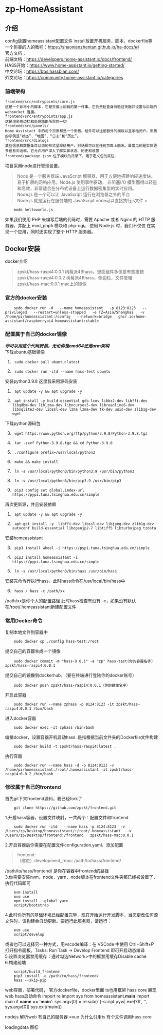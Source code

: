 # zp-HomeAssistant

## 介绍
config放置homeassistant配置文件
install放置开机服务，脚本，dockerfile等  
一个厉害的人的教程：https://shaonianzhentan.github.io/ha-docs/#/    
官方文档：  
前端文档：https://developers.home-assistant.io/docs/frontend/  
HASS开始：https://www.home-assistant.io/getting-started/  
中文论坛：https://bbs.hassbian.com/  
外文论坛：https://community.home-assistant.io/categories
### 前端架构
	frontend/src/entrypoints/core.js 
	这是一个非常小的脚本，它是页面上加载的第一件事。它负责检查身份验证凭据并设置与后端的 websocket 连接。
	frontend/src/entrypoints/app.js
	这是渲染侧边栏和处理路由所需的一切
	frontend/src/panels/
	Home Assistant 中的每个页面都是一个面板。组件可以注册额外的面板以显示给用户。面板的示例是“状态”、“地图”、“日志”和“历史”。
	frontend/src/dialogs
	某些信息和数据条目以流的形式呈现给用户。对话框可以在任何页面上触发。最常见的是实体更多信息对话框，它允许用户深入了解实体状态、历史和设置  
	frontend/package.json 位于模块的目录下，用于定义包的属性.   
项目采用node进行管理设置。
> Node 是一个服务器端 JavaScript 解释器，用于方便地搭建响应速度快、易于扩展的网络应用。Node.js 使用事件驱动， 非阻塞I/O 模型而得以轻量和高效，非常适合在分布式设备上运行数据密集型的实时应用。  
>Node.js 是一个可以让 JavaScript 运行在浏览器之外的平台  
Node.js 就是运行在服务端的 JavaScript
node可以直接执行js文件  >  

		node helloworld.js  
如果我们使用 PHP 来编写后端的代码时，需要 Apache 或者 Nginx 的 HTTP 服务器，并配上 mod_php5 模块和 php-cgi。
使用 Node.js 时，我们不仅仅 在实现一个应用，同时还实现了整个 HTTP 服务器。


## Docker安装
docker介绍  
>zpskt/hass-raspi4:0.0.1 树莓派4Bhass，里面组件多但是有些报错  
zpskt/hass-raspi4:0.0.2 树莓派4Bhass，侧边栏，文件管理  
zpskt/hass-mac:0.0.1 mac上的镜像  

### 官方的docker安装  
		sudo docker run -d   --name homeassistant   -p 8123:8123   --privileged   --restart=unless-stopped   -e TZ=Asia/Shanghai   -v /home/pi/homeassistant:/config   --network=bridge   ghcr.io/home-assistant/raspberrypi4-homeassistant:stable

### 配置属于自己的docker镜像
***你可以用这个代码安装，无论你是amd64还是arm架构***  
下载ubuntu基础镜像
1.		sudo docker pull ubuntu:latest
2.		sudo docker run -itd --name hass-test ubuntu
安装python3.9.8 这里我采用源码安装    
1.		apt update -y && apt upgrade -y
2.		apt install -y build-essential gdb lcov libbz2-dev libffi-dev libgdbm-dev liblzma-dev libncurses5-dev libreadline6-dev libsqlite3-dev libssl-dev lzma lzma-dev tk-dev uuid-dev zlib1g-dev wget   
下载python源码包  

3.		wget https://www.python.org/ftp/python/3.9.8/Python-3.9.8.tgz
4.		tar -zxvf Python-3.9.8.tgz && cd Python-3.9.8  
5.		./configure prefix=/usr/local/python3   
6.		make && make install   
7.		ln -s /usr/local/python3/bin/python3.9 /usr/bin/python3   
8.		ln -s /usr/local/python3/bin/pip3.9 /usr/bin/pip3   
9.		pip3 config set global.index-url https://pypi.tuna.tsinghua.edu.cn/simple

再次更新源，并且安装依赖  

1.		apt update -y && apt upgrade -y
2.		apt-get install -y  libffi-dev libssl-dev libjpeg-dev zlib1g-dev autoconf build-essential libopenjp2-7 libtiff5 libturbojpeg tzdata  
安装homeassistant  

3.		pip3 install wheel -i https://pypi.tuna.tsinghua.edu.cn/simple
4.		pip3 install homeassistant -i https://pypi.tuna.tsinghua.edu.cn/simple
5.		ln -s /usr/local/python3/bin/hass /usr/bin/hass  
安装完命令行执行hass，此时hass命令在/usr/local/bin/hass中  

6.		hass / hass -c /path/xx
/path/xx是你个人的配置路径
此时hass检查有没有 -c，如果没有默认在/root/.homeassistant新建配置文件

### 常用Docker命令  
复制本地文件到容器中  

		sudo docker cp ./config hass-test:/root
提交自己的容器生成一个镜像

		sudo docker commit -m "hass-0.0.1" -a "zp" hass-test(你的容器名字) zpskt/hass-raspi4:0.0.1
提交自己的镜像到dockerhub。（要在终端进行登陆你的docker账号）

		sudo docker push zpskt/hass-raspi4:0.0.1（你的镜像名字）
开启此容器

		sudo docker run --name zphass -p 8124:8123 -it zpskt/hass-raspi4:0.0.1 /bin/bash
进入docker容器

		sudo docker exec -it zphass /bin/bash
编排docker，设置容器开机启动hass  .是指根据当前文件夹的Dockerfile文件构建

		sudo docker build -t zpskt/hass-raspi4:latest .
执行容器

		sudo docker run --name hass -d -p 8124:8123 -v /home/pi/homeassistant:/root/.homeassistant -it zpskt/hass-raspi4:0.0.2 /bin/bash
### 修改属于自己的frontend 
首先git下来frontend源码，我已经fork了  

		git clone https://github.com/zpskt/frontend.git
1.开启hass容器，设置文件映射，一共两个：配置文件和frontend  

		sudo docker run -itd   --name hass -p 8124:8123  -v /Users/zp/Desktop/homeassistant/:/root/.homeassistant   -v /Users/zp/Desktop/frontend:/frontend   zpskt/hass-mac:0.0.1
2.开启容器后你需要在配置文件configuration.yaml，添加配置
>frontend:    
>（缩进）development_repo: /path/to/hass/frontend/  

/path/to/hass/frontend/ 是你在容器中frontend的路径  
3.你需要安装nvm，node，yarn，node版本在frontend文件夹都已经被设置了，执行代码即可  

		nvm install
		nvm use
		npm install --global yarn
		script/bootstrap   

4.此时你所有的基础环境已经配置完毕，现在开始运行开发脚本，当您更改任何源文件时，该构建会自动更新。要运行此服务器，请运行：  

		nvm use
		script/develop
或者也可以选择另一种方式，用vscode编译：在 VSCode 中使用 Ctrl+Shift+P 打开指令面板，Tasks: Run Task -> Develop Frontend 即可开启动态编译  
5.设置浏览器禁用缓存：通过勾选Network>中的框禁用缓存Disable cache  
6.构建前端 

		script/build_frontend
		pip3 install -e /path/to/hass/frontend/
		hass --skip-pip

web容器，部署代码， 官方dockerfile，docker里面    ts也用框架 
hass core   展现web
hass启动命令
	import re
	import sys
	from homeassistant.__main__ import main
	if __name__ == '__main__':
		sys.argv[0] = re.sub(r'(-script\.pyw|\.exe)?$', '', sys.argv[0])
		sys.exit(main())




nodejs 解析web 有自己的服务器 =vue
为什么引用ts
有个文件调用hass core

loadingdata 图标
